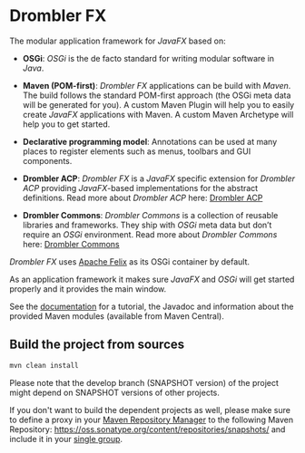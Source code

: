 Drombler FX
===========

The modular application framework for *JavaFX* based on:

 - **OSGi**: *OSGi* is the de facto standard for writing modular software in *Java*.

 - **Maven (POM-first)**: *Drombler FX* applications can be build with *Maven*. The build follows the standard POM-first approach (the OSGi meta data will be generated for you). A custom Maven Plugin will help you to easily create *JavaFX* applications with Maven. A custom Maven Archetype will help you to get started.

- **Declarative programming model**: Annotations can be used at many places to register elements such as menus, toolbars and GUI components.

- **Drombler ACP**: *Drombler FX* is a *JavaFX* specific extension for *Drombler ACP* providing *JavaFX*-based implementations for the abstract definitions. Read more about *Drombler ACP* here: [Drombler ACP](../drombler-acp)

- **Drombler Commons**: *Drombler Commons* is a collection of reusable libraries and frameworks. They ship with *OSGi* meta data but don’t require an *OSGi* environment. Read more about *Drombler Commons* here: [Drombler Commons](../drombler-commons)

*Drombler FX* uses [Apache Felix](http://felix.apache.org) as its OSGi container by default.

As an application framework it makes sure *JavaFX* and *OSGi* will get started properly and it provides the main window.

See the [documentation](https://www.drombler.org/drombler-fx) for a tutorial, the Javadoc and information about the provided Maven modules (available from Maven Central).

## Build the project from sources
```bash
mvn clean install
```
Please note that the develop branch (SNAPSHOT version) of the project might depend on SNAPSHOT versions of other projects.

If you don't want to build the dependent projects as well, please make sure to define a proxy in your [Maven Repository Manager](https://maven.apache.org/repository-management.html) to the following Maven Repository: https://oss.sonatype.org/content/repositories/snapshots/ and include it in your [single group](https://help.sonatype.com/repomanager3/formats/maven-repositories#MavenRepositories-ConfiguringApacheMaven).
